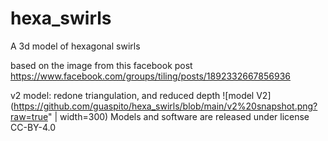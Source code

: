 # hexa_swirls
A 3d model of hexagonal swirls


based on the image from this facebook post
https://www.facebook.com/groups/tiling/posts/1892332667856936

v2 model: redone triangulation, and reduced depth
![model V2](https://github.com/guaspito/hexa_swirls/blob/main/v2%20snapshot.png?raw=true"  | width=300)
Models and software are released under license CC-BY-4.0
